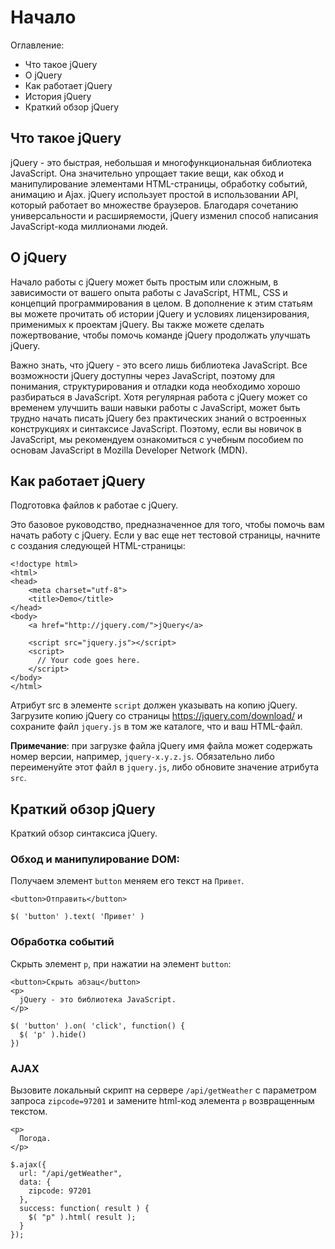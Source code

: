 # Начало

Оглавление:
- Что такое jQuery
- О jQuery
- Как работает jQuery
- История jQuery
- Краткий обзор jQuery

## Что такое jQuery
jQuery - это быстрая, небольшая и многофункциональная библиотека JavaScript. Она значительно упрощает такие вещи, как обход и манипулирование элементами HTML-страницы, обработку событий, анимацию и Ajax. jQuery использует простой в использовании API, который работает во множестве браузеров. Благодаря сочетанию универсальности и расширяемости, jQuery изменил способ написания JavaScript-кода миллионами людей.

## О jQuery
Начало работы с jQuery может быть простым или сложным, в зависимости от вашего опыта работы с JavaScript, HTML, CSS и концепций программирования в целом. В дополнение к этим статьям вы можете прочитать об истории jQuery и условиях лицензирования, применимых к проектам jQuery. Вы также можете сделать пожертвование, чтобы помочь команде jQuery продолжать улучшать jQuery.

Важно знать, что jQuery - это всего лишь библиотека JavaScript. Все возможности jQuery доступны через JavaScript, поэтому для понимания, структурирования и отладки кода необходимо хорошо разбираться в JavaScript. Хотя регулярная работа с jQuery может со временем улучшить ваши навыки работы с JavaScript, может быть трудно начать писать jQuery без практических знаний о встроенных конструкциях и синтаксисе JavaScript. Поэтому, если вы новичок в JavaScript, мы рекомендуем ознакомиться с учебным пособием по основам JavaScript в Mozilla Developer Network (MDN).

## Как работает jQuery
Подготовка файлов к работае с jQuery.

Это базовое руководство, предназначенное для того, чтобы помочь вам начать работу с jQuery. Если у вас еще нет тестовой страницы, начните с создания следующей HTML-страницы:

    <!doctype html>
    <html>
    <head>
        <meta charset="utf-8">
        <title>Demo</title>
    </head>
    <body>
        <a href="http://jquery.com/">jQuery</a>

        <script src="jquery.js"></script>
        <script>
          // Your code goes here.
        </script>
    </body>
    </html>

Атрибут src в элементе `script` должен указывать на копию jQuery. Загрузите копию jQuery со страницы https://jquery.com/download/ и сохраните файл `jquery.js` в том же каталоге, что и ваш HTML-файл.

**Примечание**: при загрузке файла jQuery имя файла может содержать номер версии, например, `jquery-x.y.z.js`. Обязательно либо переименуйте этот файл в `jquery.js`, либо обновите значение атрибута `src`.

## Краткий обзор jQuery
Краткий обзор синтаксиса jQuery.

### Обход и манипулирование DOM:
Получаем элемент `button` меняем его текст на `Привет`.

    <button>Отправить</button>

    $( 'button' ).text( 'Привет' )

### Обработка событий
Скрыть элемент `p`, при нажатии на элемент `button`:

    <button>Скрыть абзац</button>
    <p>
      jQuery - это библиотека JavaScript.
    </p>

    $( 'button' ).on( 'click', function() {
      $( 'p' ).hide()
    })

### AJAX
Вызовите локальный скрипт на сервере `/api/getWeather` с параметром запроса `zipcode=97201` и замените html-код элемента `p` возвращенным текстом.

    <p>
      Погода.
    </p>

    $.ajax({
      url: "/api/getWeather",
      data: {
        zipcode: 97201
      },
      success: function( result ) {
        $( "p" ).html( result );
      }
    });
